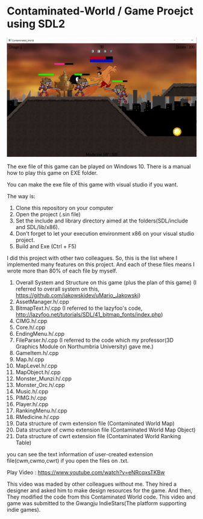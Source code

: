 # Contaminated-World / Game Proejct using SDL2 
![game_screenshot](screenshot.PNG)

The exe file of this game can be played on Windows 10.
There is a manual how to play this game on EXE folder.

You can make the exe file of this game with visual studio if you want.

The way is:
1. Clone this repository on your computer
2. Open the project (.sin file)
3. Set the include and library directory aimed at the folders(SDL/include and SDL/lib/x86).
4. Don't forget to let your execution environment x86 on your visual studio project.
5. Build and Exe (Ctrl + F5)

I did this project with other two colleagues.
So, this is the list where I implemented many features on this project.
And each of these files means I wrote more than 80% of each file by myself.

1. Overall System and Structure on this game (plus the plan of this game) 
    (I referred to overall system on this, https://github.com/jakowskidev/uMario_Jakowski)
2. AssetManager.h/.cpp
3. BitmapText.h/.cpp (I referred to the lazyfoo's code, http://lazyfoo.net/tutorials/SDL/41_bitmap_fonts/index.php)
4. CIMG.h/.cpp
5. Core.h/.cpp
6. EndingMenu.h/.cpp
7. FileParser.h/.cpp (I referred to the code which my professor(3D Graphics Module on Northumbria University) gave me.)
8. GameItem.h/.cpp
9. Map.h/.cpp
10. MapLevel.h/.cpp
11. MapObject.h/.cpp
12. Monster_Munzi.h/.cpp
13. Monster_Orc.h/.cpp
14. Music.h/.cpp
15. PIMG.h/.cpp
16. Player.h/.cpp
17. RankingMenu.h/.cpp
18. RMedicine.h/.cpp
19. Data structure of cwm extension file (Contaminated World Map)
20. Data structure of cwmo extension file (Contaminated World Map Object)
21. Data structure of cwrt extension file (Contaminated World Ranking Table)

you can see the text information of user-created extension file(cwm,cwmo,cwrt) 
if you open the files on .txt.


Play Video : https://www.youtube.com/watch?v=eNRcqxsTKBw

This video was maded by other colleagues without me.
They hired a designer and asked him to make design resources for the game.
And then, They modified the code from this Contaminated World code.
This video and game was submitted to the Gwangju IndieStars(The platform supporting indie games).
